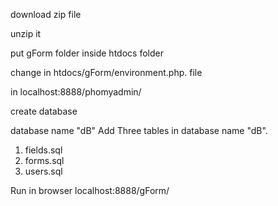 download zip file 

unzip it 

put gForm folder inside htdocs folder 

change in htdocs/gForm/environment.php. file 

in localhost:8888/phomyadmin/

create database 

database name  "dB"
Add Three tables in database name "dB".     
1) fields.sql
2) forms.sql
3) users.sql

Run in browser localhost:8888/gForm/
